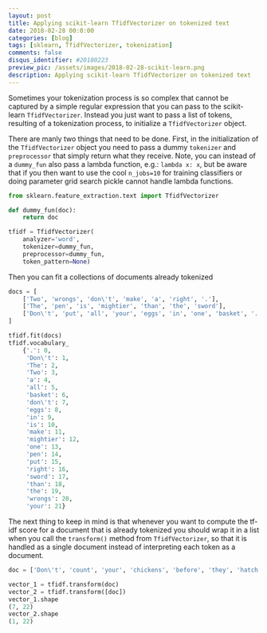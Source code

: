 ```yaml
---
layout: post
title: Applying scikit-learn TfidfVectorizer on tokenized text
date: 2018-02-28 00:0:00
categories: [blog]
tags: [sklearn, TfidfVectorizer, tokenization]
comments: false
disqus_identifier: #20180223
preview_pic: /assets/images/2018-02-28-scikit-learn.png
description: Applying scikit-learn TfidfVectorizer on tokenized text
---
```


Sometimes your tokenization process is so complex that cannot be captured by a simple regular expression that you can pass to the scikit-learn `TfidfVectorizer`. Instead you just want to pass a list of tokens, resulting of a tokenization process, to initialize a `TfidfVectorizer` object.

There are manly two things that need to be done. First, in the initialization of the `TfidfVectorizer` object you need to pass a dummy `tokenizer` and `preprocessor` that simply return what they receive. Note, you can instead of a `dummy_fun` also pass a lambda function, e.g.: `lambda x: x`, but be aware that if you then want to use the cool `n_jobs=10` for training classifiers or doing parameter grid search pickle cannot handle lambda functions.

```python
from sklearn.feature_extraction.text import TfidfVectorizer

def dummy_fun(doc):
    return doc

tfidf = TfidfVectorizer(
    analyzer='word',
    tokenizer=dummy_fun,
    preprocessor=dummy_fun,
    token_pattern=None)  
```

Then you can fit a collections of documents already tokenized

```python
docs = [
    ['Two', 'wrongs', 'don\'t', 'make', 'a', 'right', '.'],
    ['The', 'pen', 'is', 'mightier', 'than', 'the', 'sword'],
    ['Don\'t', 'put', 'all', 'your', 'eggs', 'in', 'one', 'basket', '.']
]
```

```python
tfidf.fit(docs)
tfidf.vocabulary_
    {'.': 0,
     'Don\'t': 1,
     'The': 2,
     'Two': 3,
     'a': 4,
     'all': 5,
     'basket': 6,
     'don\'t': 7,
     'eggs': 8,
     'in': 9,
     'is': 10,
     'make': 11,
     'mightier': 12,
     'one': 13,
     'pen': 14,
     'put': 15,
     'right': 16,
     'sword': 17,
     'than': 18,
     'the': 19,
     'wrongs': 20,
     'your': 21}
```

The next thing to keep in mind is that whenever you want to compute the tf-idf score for a document that is already tokenized you should wrap it in a list when you call the `transform()` method from `TfidfVectorizer`, so that it is handled as a single document instead of interpreting each token as a document.

```python
doc = ['Don\'t', 'count', 'your', 'chickens', 'before', 'they', 'hatch']
```

```python
vector_1 = tfidf.transform(doc)
vector_2 = tfidf.transform([doc])
vector_1.shape
(7, 22)
vector_2.shape
(1, 22)
```